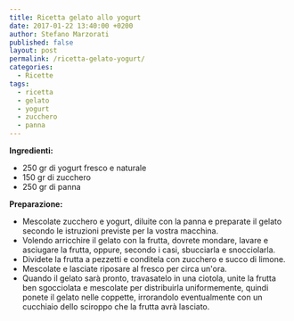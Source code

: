 ```yaml
---
title: Ricetta gelato allo yogurt
date: 2017-01-22 13:40:00 +0200
author: Stefano Marzorati
published: false
layout: post
permalink: /ricetta-gelato-yogurt/
categories:
  - Ricette
tags:
  - ricetta
  - gelato
  - yogurt
  - zucchero
  - panna
---
```

**Ingredienti:**   

  - 250 gr di yogurt fresco e naturale
  - 150 gr di zucchero
  - 250 gr di panna
  
**Preparazione:**   
  
* Mescolate zucchero e yogurt, diluite con la panna e preparate il gelato secondo le istruzioni previste per la vostra macchina.   
* Volendo arricchire il gelato con la frutta, dovrete mondare, lavare e asciugare la frutta, oppure, secondo i casi, sbucciarla e snocciolarla.   
* Dividete la frutta a pezzetti e conditela con zucchero e succo di limone.   
* Mescolate e lasciate riposare al fresco per circa un'ora.   
* Quando il gelato sarà pronto, travasatelo in una ciotola, unite la frutta ben sgocciolata e mescolate per distribuirla uniformemente, quindi ponete il gelato nelle coppette, irrorandolo eventualmente con un cucchiaio dello sciroppo che la frutta avrà lasciato.   

